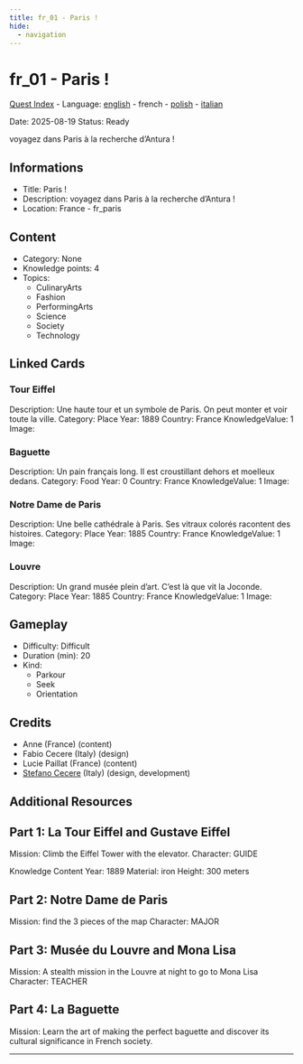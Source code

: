 ```yaml
---
title: fr_01 - Paris !
hide:
  - navigation
---
```


# fr_01 - Paris !
[Quest Index](./index.fr.md) - Language: [english](./fr_01.md) - french - [polish](./fr_01.pl.md) - [italian](./fr_01.it.md)

Date: 2025-08-19
Status: Ready

voyagez dans Paris à la recherche d’Antura !

## Informations

- Title: Paris !
- Description: voyagez dans Paris à la recherche d’Antura !
- Location: France - fr_paris
## Content
- Category: None
- Knowledge points: 4
- Topics:
  - CulinaryArts
  - Fashion
  - PerformingArts
  - Science
  - Society
  - Technology

## Linked Cards
### Tour Eiffel
Description: Une haute tour et un symbole de Paris. On peut monter et voir toute la ville.
Category: Place
Year: 1889
Country: France
KnowledgeValue: 1
Image: 

### Baguette
Description: Un pain français long. Il est croustillant dehors et moelleux dedans.
Category: Food
Year: 0
Country: France
KnowledgeValue: 1
Image: 

### Notre Dame de Paris
Description: Une belle cathédrale à Paris. Ses vitraux colorés racontent des histoires.
Category: Place
Year: 1885
Country: France
KnowledgeValue: 1
Image: 

### Louvre
Description: Un grand musée plein d’art. C’est là que vit la Joconde.
Category: Place
Year: 1885
Country: France
KnowledgeValue: 1
Image: 

## Gameplay
- Difficulty: Difficult
- Duration (min): 20
- Kind:
  - Parkour
  - Seek
  - Orientation
## Credits
- Anne (France) (content)
- Fabio Cecere (Italy) (design)
- Lucie Paillat (France) (content)
- [Stefano Cecere](https://stefanocecere.com) (Italy) (design, development)

## Additional Resources


## Part 1: La Tour Eiffel and Gustave Eiffel
Mission: Climb the Eiffel Tower with the elevator.
Character: GUIDE

Knowledge Content
Year: 1889
Material: iron
Height: 300 meters

## Part 2: Notre Dame de Paris
Mission: find the 3 pieces of the map
Character: MAJOR

## Part 3: Musée du Louvre and Mona Lisa
Mission: A stealth mission in the Louvre at night to go to Mona Lisa
Character: TEACHER

## Part 4: La Baguette
Mission: Learn the art of making the perfect baguette and discover its cultural significance in French society.


---

